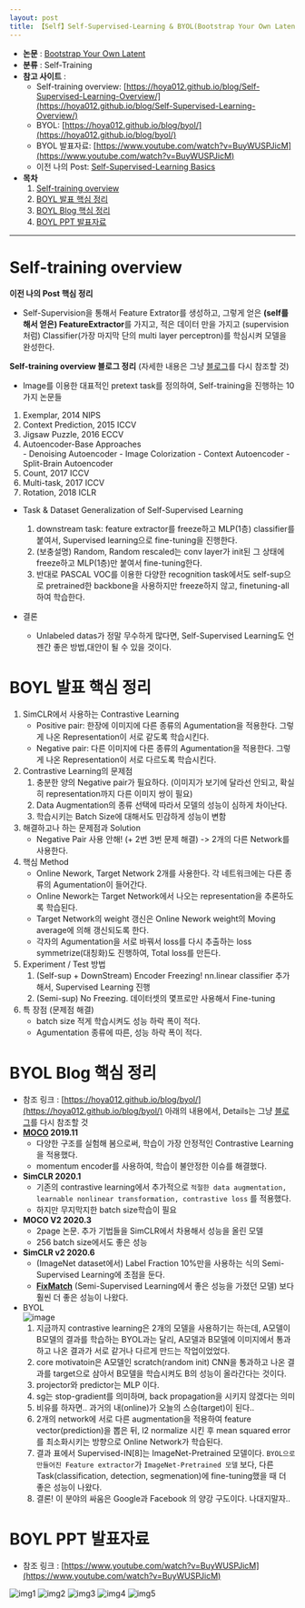 ```yaml
---
layout: post
title: 【Self】Self-Supervised-Learning & BYOL(Bootstrap Your Own Latent)
---
```


- **논문** : [Bootstrap Your Own Latent](https://arxiv.org/abs/2006.07733)
- **분류** : Self-Training
- **참고 사이트** : 
  - Self-training overview: [https://hoya012.github.io/blog/Self-Supervised-Learning-Overview/](https://hoya012.github.io/blog/Self-Supervised-Learning-Overview/)
  - BYOL: [https://hoya012.github.io/blog/byol/](https://hoya012.github.io/blog/byol/)
  - BYOL 발표자료: [https://www.youtube.com/watch?v=BuyWUSPJicM](https://www.youtube.com/watch?v=BuyWUSPJicM)
  - 이전 나의 Post: [Self-Supervised-Learning Basics](https://junha1125.github.io/blog/artificial-intelligence/2021-01-15-Self-supervise/)
- **목차**
  1. [Self-training overview](https://junha1125.github.io/blog/artificial-intelligence/2021-04-13-BYOL/#self-training-overview)
  2. [BOYL 발표 핵심 정리](https://junha1125.github.io/blog/artificial-intelligence/2021-04-13-BYOL/#boyl-%EB%B0%9C%ED%91%9C-%ED%95%B5%EC%8B%AC-%EC%A0%95%EB%A6%AC)
  3. [BOYL Blog 핵심 정리](https://junha1125.github.io/blog/artificial-intelligence/2021-04-13-BYOL/#boyl-blog-%ED%95%B5%EC%8B%AC-%EC%A0%95%EB%A6%AC)
  5. [BOYL PPT 발표자료](https://junha1125.github.io/blog/artificial-intelligence/2021-04-13-BYOL/#boyl-ppt-%EB%B0%9C%ED%91%9C%EC%9E%90%EB%A3%8C)



---

# Self-training overview

**이전 나의 Post 핵심 정리**     

- Self-Supervision을 통해서 Feature Extrator를 생성하고, 그렇게 얻은 **(self를 해서 얻은) FeatureExtractor**를 가지고, 적은 데이터 만을 가지고 (supervision 처럼) Classifier(가장 마지막 단의 multi layer perceptron)를 학심시켜 모델을 완성한다.

**Self-training overview 블로그 정리** (자세한 내용은 그냥 [블로그](https://hoya012.github.io/blog/Self-Supervised-Learning-Overview/)를 다시 참조할 것)  

-  Image를 이용한 대표적인 pretext task를 정의하여, Self-training을 진행하는 10가지 논문들
  1.  Exemplar, 2014 NIPS
  2. Context Prediction, 2015 ICCV
  3. Jigsaw Puzzle, 2016 ECCV
  4.  Autoencoder-Base Approaches  
     - Denoising Autoencoder 
     - Image Colorization 
     - Context Autoencoder 
     - Split-Brain Autoencoder 
  5. Count, 2017 ICCV
  6. Multi-task, 2017 ICCV
  7. Rotation, 2018 ICLR
- Task & Dataset Generalization of Self-Supervised Learning
  1. downstream task: feature extractor를 freeze하고 MLP(1층) classifier를 붙여서, Supervised learning으로 fine-tuning을 진행한다.
  2. (보충설명) Random, Random rescaled는 conv layer가 init된 그 상태에 freeze하고 MLP(1층)만 붙여서 fine-tuning한다. 
  3. 반대로 PASCAL VOC를 이용한 다양한 recognition task에서도 self-sup으로 pretrained한 backbone을 사용하지만 freeze하지 않고, finetuning-all 하여 학습한다.
- 결론 
  
  - Unlabeled datas가 정말 무수하게 많다면, Self-Supervised Learning도 언젠간 좋은 방법,대안이 될 수 있을 것이다. 



# BOYL 발표 핵심 정리

1. SimCLR에서 사용하는 Contrastive Learning
   - Positive pair: 한장에 이미지에 다른 종류의 Agumentation을 적용한다. 그렇게 나온 Representation이 서로 같도록 학습시킨다.
   - Negative pair: 다른 이미지에 다른 종류의 Agumentation을 적용한다. 그렇게 나온 Representation이 서로 다르도록 학습시킨다.
2. Contrastive Learning의 문제점
   1. 충분한 양의 Negative pair가 필요하다. (이미지가 보기에 달라선 안되고, 확실히 representation까지 다른 이미지 쌍이 필요)
   2. Data Augmentation의 종류 선택에 따라서 모델의 성능이 심하게 차이난다. 
   3. 학습시키는 Batch Size에 대해서도 민감하게 성능이 변함
3. 해결하고나 하는 문제점과 Solution
   - Negative Pair 사용 안해! (+ 2번 3번 문제 해결) -> 2개의 다른 Network를 사용한다.
4. 핵심 Method
   - Online Nework, Target Network 2개를 사용한다. 각 네트워크에는 다른 종류의 Agumentation이 들어간다. 
   - Online Nework는 Target Network에서 나오는 representation을 추론하도록 학습된다. 
   - Target Network의 weight 갱신은 Online Nework weight의 Moving average에 의해 갱신되도록 한다.
   - 각자의 Agumentation을 서로 바꿔서 loss를 다시 추출하는 loss symmetrize(대칭화)도 진행하여, Total loss를 만든다.
5. Experiment / Test 방법 
   1. (Self-sup + DownStream) Encoder Freezing! nn.linear classifier 추가해서, Supervised Learning 진행
   2. (Semi-sup) No Freezing. 데이터셋의 몇프로만 사용해서 Fine-tuning
6. 특 장점 (문제점 해결)
   - batch size 적게 학습시켜도 성능 하락 폭이 적다.
   - Agumentation 종류에 따른, 성능 하락 폭이 적다.



# BYOL Blog 핵심 정리

- 참조 링크 : [https://hoya012.github.io/blog/byol/](https://hoya012.github.io/blog/byol/) 아래의 내용에서, Details는 그냥 [블로그](https://hoya012.github.io/blog/Self-Supervised-Learning-Overview/)를 다시 참조할 것 
- **[MOCO](https://youtu.be/FWhM3juUM6s) 2019.11**
  - 다양한 구조를 실험해 봄으로써, 학습이 가장 안정적인 Contrastive Learning을 적용했다. 
  - momentum encoder를 사용하여, 학습이 불안정한 이슈를 해결했다.
- **SimCLR 2020.1**
  - 기존의 contrastive learning에서 추가적으로 `적절한 data augmentation, learnable nonlinear transformation, contrastive loss` 를 적용했다. 
  - 하지만 무지막지한 batch size학습이 필요
- **MOCO V2 2020.3**
  - 2page 논문. 추가 기법들을 SimCLR에서 차용해서 성능을 올린 모델
  - 256 batch size에서도 좋은 성능
- **SimCLR v2 2020.6**
  - (ImageNet dataset에서) Label Fraction 10%만을 사용하는 식의 Semi-Supervised Learning에 초점을 둔다.
  - [**FixMatch**](https://www.youtube.com/watch?v=fOCxgrR95ew&feature=youtu.be) (Semi-Supervised Learning에서 좋은 성능을 가졌던 모델) 보다 훨씬 더 좋은 성능이 나왔다. 
- BYOL    
  ![image](https://user-images.githubusercontent.com/46951365/114966056-c4e77a00-9eac-11eb-8ddd-d83fa65d3098.png)
  1. 지금까지 contrastive learning은 2개의 모델을 사용하기는 하는데, A모델이 B모델의 결과를 학습하는 BYOL과는 달리,  A모델과 B모델에 이미지에서 통과하고 나온 결과가 서로 같거나 다르게 만드는 작업이었었다.  
  2. core motivatoin은 A모델인 scratch(random init) CNN을 통과하고 나온 결과를 target으로 삼아서 B모델을 학습시켜도 B의 성능이 올라간다는 것이다.
  3. projector와 predictor는 MLP 이다. 
  4. sg는 stop-gradient를 의미하며, back propagation을 시키지 않겠다는 의미
  5. 비유를 하자면.. 과거의 내(online)가 오늘의 스승(target)이 된다..
  6. 2개의 network에 서로 다른 augmentation을 적용하여 feature vector(prediction)을 뽑은 뒤, l2 normalize 시킨 후 mean squared error를 최소화시키는 방향으로 Online Network가 학습된다.
  7. 결과 표에서 Supervised-IN[8]는 ImageNet-Pretrained 모델이다. `BYOL으로 만들어진 Feature extractor`가  `ImageNet-Pretrained 모델` 보다, 다른 Task(classification, detection, segmenation)에 fine-tuning했을 때 더 좋은 성능이 나왔다. 
  8. 결론! 이 분야의 싸움은 Google과 Facebook 의 양강 구도이다. 나대지말자..





# BOYL PPT 발표자료

- 참조 링크 : [https://www.youtube.com/watch?v=BuyWUSPJicM](https://www.youtube.com/watch?v=BuyWUSPJicM)

![img1](https://github.com/junha1125/Imgaes_For_GitBlog/blob/master/2021-4/BYOL/BYOL_210415_230031_01.jpg?raw=true)
![img2](https://github.com/junha1125/Imgaes_For_GitBlog/blob/master/2021-4/BYOL/BYOL_210415_230031_02.jpg?raw=true)
![img3](https://github.com/junha1125/Imgaes_For_GitBlog/blob/master/2021-4/BYOL/BYOL_210415_230031_03.jpg?raw=true)
![img4](https://github.com/junha1125/Imgaes_For_GitBlog/blob/master/2021-4/BYOL/BYOL_210415_230031_04.jpg?raw=true)
![img5](https://github.com/junha1125/Imgaes_For_GitBlog/blob/master/2021-4/BYOL/BYOL_210415_230031_05.jpg?raw=true)



























